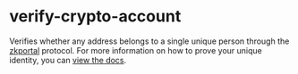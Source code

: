 # verify-crypto-account

Verifies whether any address belongs to a single unique person through the
[zkportal](https://zkportal.io) protocol. For more information on how to prove
your unique identity, you can [view the docs](https://zkportal.io/docs).
